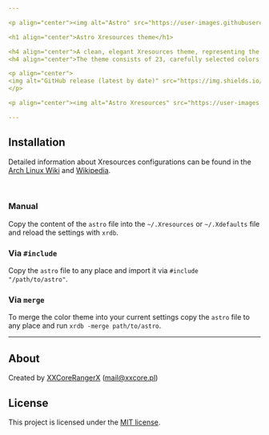 ```yaml
---

<p align="center"><img alt="Astro" src="https://user-images.githubusercontent.com/61242573/122398959-acfaa800-cf7a-11eb-88b8-16bb065b72a0.png"></p>

<h1 align="center">Astro Xresources theme</h1>

<h4 align="center">A clean, elegant Xresources theme, representing the minimallistic idea of the universe.</h4>
<h4 align="center">The theme consists of 23, carefully selected colors.</h4>

<p align="center">
<img alt="GitHub release (latest by date)" src="https://img.shields.io/github/v/tag/XXCoreRangerX/astro-xresources?color=%2328293D&logo=github&logoColor=%23ECEFF4&style=flat-square&colorA=1B1C1E">
</p>

<p align="center"><img alt="Astro Xresources" src="https://user-images.githubusercontent.com/61242573/122646060-a8bac000-d11d-11eb-95f3-c3f1a7725fb3.png"></p>

---
```


## Installation
Detailed information about Xresources configurations can be found in the [Arch Linux Wiki](https://wiki.archlinux.org/index.php/X_resources) and [Wikipedia](https://en.wikipedia.org/wiki/X_resources).

<br>

### Manual
Copy the content of the `astro` file into the `~/.Xresources` or `~/.Xdefaults` file and reload the settings with `xrdb`.

### Via `#include`
Copy the `astro` file to any place and import it via `#include "/path/to/astro"`.

### Via `merge`
To merge the color theme into your current settings copy the `astro` file to any place and run `xrdb -merge path/to/astro`.

---

## About
Created by [XXCoreRangerX](https://github.com/XXCoreRangerX) (mail@xxcore.pl)

## License
This project is licensed under the [MIT license](https://github.com/xxcorerangerx/astro-xresources/blob/master/LICENSE).
